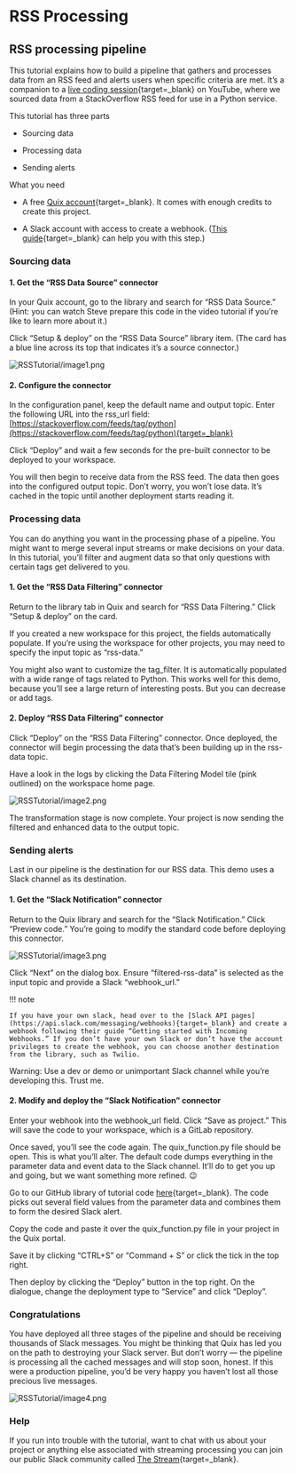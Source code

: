 # RSS Processing

## RSS processing pipeline

This tutorial explains how to build a pipeline that gathers and
processes data from an RSS feed and alerts users when specific criteria
are met. It’s a companion to a [live coding session](https://www.youtube.com/watch?v=X9swwr0Rjx4&t=1s){target=_blank}
on YouTube, where we sourced data from a StackOverflow RSS feed for use
in a Python service.

This tutorial has three parts

  - Sourcing data

  - Processing data

  - Sending alerts

What you need

  - A free [Quix account](https://quix.io/signup){target=_blank}. It
    comes with enough credits to create this project.

  - A Slack account with access to create a webhook. ([This guide](https://api.slack.com/messaging/webhooks){target=_blank} can help you with this step.)

### Sourcing data

#### 1. Get the “RSS Data Source” connector

In your Quix account, go to the library and search for “RSS Data
Source.” (Hint: you can watch Steve prepare this code in the video
tutorial if you’re like to learn more about it.)

Click “Setup & deploy” on the “RSS Data Source” library item. (The card
has a blue line across its top that indicates it’s a source connector.)

![RSSTutorial/image1.png](image1.png)

#### 2\. Configure the connector

In the configuration panel, keep the default name and output topic.
Enter the following URL into the rss_url field:
[https://stackoverflow.com/feeds/tag/python](https://stackoverflow.com/feeds/tag/python){target=_blank}

Click “Deploy” and wait a few seconds for the pre-built connector to be
deployed to your workspace.

You will then begin to receive data from the RSS feed. The data then
goes into the configured output topic. Don’t worry, you won’t lose data.
It’s cached in the topic until another deployment starts reading it.

### Processing data

You can do anything you want in the processing phase of a pipeline. You
might want to merge several input streams or make decisions on your
data. In this tutorial, you’ll filter and augment data so that only
questions with certain tags get delivered to you.

#### 1\. Get the “RSS Data Filtering” connector

Return to the library tab in Quix and search for “RSS Data Filtering.”
Click “Setup & deploy” on the card.

If you created a new workspace for this project, the fields
automatically populate. If you’re using the workspace for other
projects, you may need to specify the input topic as “rss-data.”

You might also want to customize the tag_filter. It is automatically
populated with a wide range of tags related to Python. This works well
for this demo, because you’ll see a large return of interesting posts.
But you can decrease or add tags.

#### 2\. Deploy “RSS Data Filtering” connector

Click “Deploy” on the “RSS Data Filtering” connector. Once deployed, the
connector will begin processing the data that’s been building up in the
rss-data topic.

Have a look in the logs by clicking the Data Filtering Model tile (pink
outlined) on the workspace home page.

![RSSTutorial/image2.png](image2.png)

The transformation stage is now complete. Your project is now sending
the filtered and enhanced data to the output topic.

### Sending alerts

Last in our pipeline is the destination for our RSS data. This demo uses
a Slack channel as its destination.

#### 1\. Get the “Slack Notification” connector

Return to the Quix library and search for the “Slack Notification.”
Click “Preview code.” You’re going to modify the standard code before
deploying this connector.

![RSSTutorial/image3.png](image3.png)

Click “Next” on the dialog box. Ensure “filtered-rss-data” is selected
as the input topic and provide a Slack “webhook_url.”

!!! note

	If you have your own slack, head over to the [Slack API pages](https://api.slack.com/messaging/webhooks){target=_blank} and create a webhook following their guide “Getting started with Incoming Webhooks.” If you don’t have your own Slack or don’t have the account privileges to create the webhook, you can choose another destination from the library, such as Twilio.

Warning: Use a dev or demo or unimportant Slack channel while you’re
developing this. Trust me.

#### 2\. Modify and deploy the “Slack Notification” connector

Enter your webhook into the webhook_url field. Click “Save as project.”
This will save the code to your workspace, which is a GitLab repository.

Once saved, you’ll see the code again. The quix_function.py file should
be open. This is what you’ll alter. The default code dumps everything in
the parameter data and event data to the Slack channel. It’ll do to get
you up and going, but we want something more refined. 😉

Go to our GitHub library of tutorial code
[here](https://github.com/quixio/tutorial-code/blob/main/RSS/Slack-Notification-Destination/quix_function.py){target=_blank}.
The code picks out several field values from the parameter data and
combines them to form the desired Slack alert.

Copy the code and paste it over the quix_function.py file in your
project in the Quix portal.

Save it by clicking “CTRL+S” or “Command + S” or click the tick in the
top right.

Then deploy by clicking the “Deploy” button in the top right. On the
dialogue, change the deployment type to “Service” and click “Deploy”.

### Congratulations

You have deployed all three stages of the pipeline and should be
receiving thousands of Slack messages. You might be thinking that Quix
has led you on the path to destroying your Slack server. But don’t worry
— the pipeline is processing all the cached messages and will stop soon,
honest. If this were a production pipeline, you’d be very happy you
haven’t lost all those precious live messages.

![RSSTutorial/image4.png](image4.png)

### Help

If you run into trouble with the tutorial, want to chat with us about
your project or anything else associated with streaming processing you
can join our public Slack community called [The Stream](https://quix.io/slack-invite){target=_blank}.
